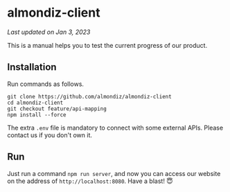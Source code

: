 # almondiz-client

*Last updated on Jan 3, 2023*

This is a manual helps you to test the current progress of our product.


## Installation

Run commands as follows.

```
git clone https://github.com/almondiz/almondiz-client
cd almondiz-client
git checkout feature/api-mapping
npm install --force
```

The extra `.env` file is mandatory to connect with some external APIs. Please contact us if you don't own it.


## Run

Just run a command `npm run server`, and now you can access our website on the address of `http://localhost:8080`.
Have a blast! 😇
